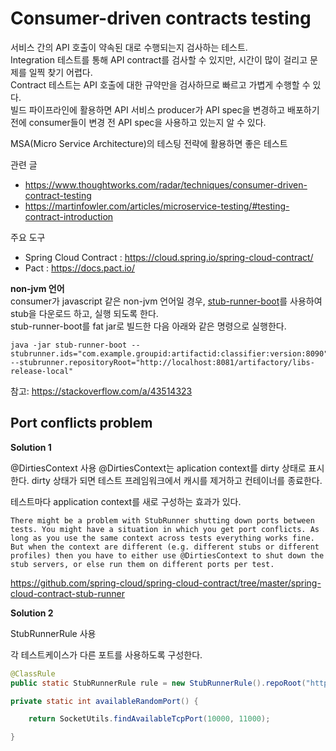 # Consumer-driven contracts testing
서비스 간의 API 호출이 약속된 대로 수행되는지 검사하는 테스트.  
Integration 테스트를 통해 API contract를 검사할 수 있지만, 시간이 많이 걸리고 문제를 일찍 찾기 어렵다.  
Contract 테스트는 API 호출에 대한 규약만을 검사하므로 빠르고 가볍게 수행할 수 있다.  
빌드 파이프라인에 활용하면 API 서비스 producer가 API spec을 변경하고 배포하기 전에 consumer들이 변경 전 API spec을 사용하고 있는지 알 수 있다.  

MSA(Micro Service Architecture)의 테스팅 전략에 활용하면 좋은 테스트

관련 글
* https://www.thoughtworks.com/radar/techniques/consumer-driven-contract-testing
* https://martinfowler.com/articles/microservice-testing/#testing-contract-introduction

주요 도구
* Spring Cloud Contract : https://cloud.spring.io/spring-cloud-contract/
* Pact : https://docs.pact.io/  

**non-jvm 언어**  
consumer가 javascript 같은 non-jvm 언어일 경우,
[stub-runner-boot](https://github.com/spring-cloud-samples/stub-runner-boot)를 사용하여 stub을 다운로드 하고, 실행 되도록 한다.  
stub-runner-boot를 fat jar로 빌드한 다음 아래와 같은 명령으로 실행한다.    

```
java -jar stub-runner-boot --stubrunner.ids="com.example.groupid:artifactid:classifier:version:8090" --stubrunner.repositoryRoot="http://localhost:8081/artifactory/libs-release-local"
```

참고: https://stackoverflow.com/a/43514323

## Port conflicts problem

**Solution 1**

@DirtiesContext 사용
@DirtiesContext는 aplication context를 dirty 상태로 표시한다. dirty 상태가 되면 테스트 프레임워크에서 캐시를 제거하고 컨테이너를 종료한다.

테스트마다 application context를 새로 구성하는 효과가 있다.

```
There might be a problem with StubRunner shutting down ports between tests. You might have a situation in which you get port conflicts. As long as you use the same context across tests everything works fine. But when the context are different (e.g. different stubs or different profiles) then you have to either use @DirtiesContext to shut down the stub servers, or else run them on different ports per test.
```
https://github.com/spring-cloud/spring-cloud-contract/tree/master/spring-cloud-contract-stub-runner



**Solution 2**

StubRunnerRule 사용

각 테스트케이스가 다른 포트를 사용하도록 구성한다.


```java
@ClassRule
public static StubRunnerRule rule = new StubRunnerRule().repoRoot("http://some_url").downloadStub("a.b.c:loanIssuance").withPort(availableRandomPort());

private static int availableRandomPort() {

    return SocketUtils.findAvailableTcpPort(10000, 11000);

}
```
